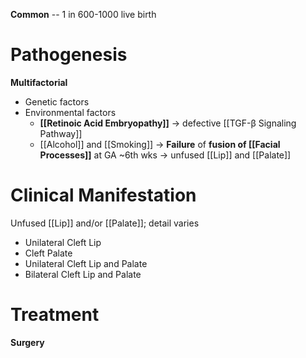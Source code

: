**Common** -- 1 in 600-1000 live birth

# Pathogenesis
**Multifactorial**
- Genetic factors
- Environmental factors
	- **[[Retinoic Acid Embryopathy]]** -> defective [[TGF-β Signaling Pathway]]
	- [[Alcohol]] and [[Smoking]] 
-> **Failure** of **fusion of [[Facial Processes]]** at GA ~6th wks -> unfused [[Lip]] and [[Palate]]

# Clinical Manifestation
Unfused [[Lip]] and/or [[Palate]]; detail varies
- Unilateral Cleft Lip
- Cleft Palate
- Unilateral Cleft Lip and Palate
- Bilateral Cleft Lip and Palate 

# Treatment
**Surgery**
